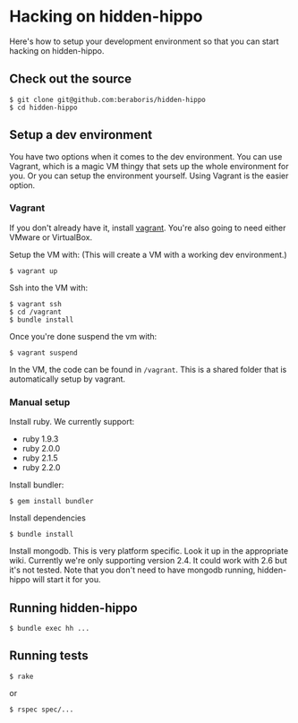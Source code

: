 Hacking on hidden-hippo
=======================

Here's how to setup your development environment so that you can start hacking
on hidden-hippo.

Check out the source
--------------------

    $ git clone git@github.com:beraboris/hidden-hippo
    $ cd hidden-hippo

Setup a dev environment
-----------------------

You have two options when it comes to the dev environment. You can use Vagrant,
which is a magic VM thingy that sets up the whole environment for you. Or you
can setup the environment yourself. Using Vagrant is the easier option.

### Vagrant

If you don't already have it, install [vagrant](https://www.vagrantup.com/downloads.html).
You're also going to need either VMware or VirtualBox.

Setup the VM with: (This will create a VM with a working dev environment.)

    $ vagrant up

Ssh into the VM with:

    $ vagrant ssh
    $ cd /vagrant
    $ bundle install

Once you're done suspend the vm with:

    $ vagrant suspend

In the VM, the code can be found in `/vagrant`. This is a shared folder that is
automatically setup by vagrant.

### Manual setup

Install ruby. We currently support:

- ruby 1.9.3
- ruby 2.0.0
- ruby 2.1.5
- ruby 2.2.0

Install bundler:

    $ gem install bundler

Install dependencies

    $ bundle install

Install mongodb. This is very platform specific. Look it up in the appropriate wiki. Currently we're only supporting
version 2.4. It could work with 2.6 but it's not tested. Note that you don't need to have mongodb running, hidden-hippo
will start it for you.

Running hidden-hippo
--------------------

    $ bundle exec hh ...

Running tests
-------------

    $ rake

or

    $ rspec spec/...
